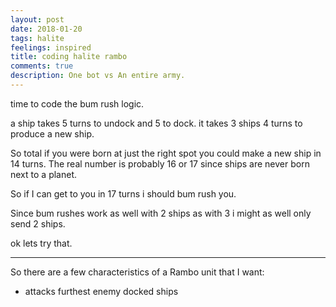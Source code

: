 ```yaml
---
layout: post
date: 2018-01-20
tags: halite
feelings: inspired
title: coding halite rambo
comments: true
description: One bot vs An entire army.
---
```


time to code the bum rush logic.

a ship takes 5 turns to undock and 5 to dock.
it takes 3 ships 4 turns to produce a new ship.

So total if you were born at just the right spot you could make a new ship in 14 turns. The real number is probably 16 or 17 since ships are never born next to a planet.

So if I can get to you in 17 turns i should bum rush you.

Since bum rushes work as well with 2 ships as with 3 i might as well only send 2 ships.

ok lets try that.

---


So there are a few characteristics of a Rambo unit that I want:

- attacks furthest enemy docked ships
